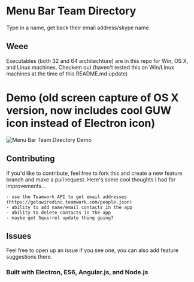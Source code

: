 # Menu Bar Team Directory

Type in a name, get back their email address/skype name

## Weee

Executables (both 32 and 64 architechture) are in this repo for Win, OS X, and Linux machines. Checkem out (haven't tested this on Win/Linux machines at the time of this README.md update)

# Demo (old screen capture of OS X version, now includes cool GUW icon instead of Electron icon)

![Menu Bar Team Directory Demo](https://github.com/Banjerr/Menu-Bar-Team-Directory/blob/master/images/team_directory.gif)

## Contributing

If you'd like to contribute, feel free to fork this and create a new feature branch and make a pull request. Here's some cool thoughts I had for improvements...

    - use the Teamwork API to get email addresses (https://getuwiredinc.teamwork.com/people.json)    
    - ability to add name/email contacts in the app
    - ability to delete contacts in the app
    - maybe get Squirrel update thing going?

## Issues

Feel free to open up an issue if you see one, you can also add feature suggestions there.

### Built with Electron, ES6, Angular.js, and Node.js
